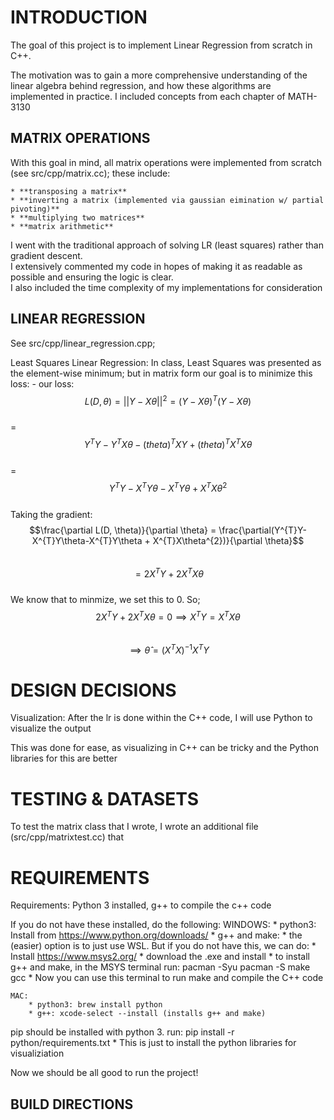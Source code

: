 # INTRODUCTION #

The goal of this project is to implement Linear Regression from scratch in C++.

The motivation was to gain a more comprehensive understanding of the linear algebra behind regression, and how these algorithms are implemented in practice.
I included concepts from each chapter of MATH-3130

## MATRIX OPERATIONS ##

With this goal in mind, all matrix operations were implemented from scratch (see src/cpp/matrix.cc); these include: 

    * **transposing a matrix**  
    * **inverting a matrix (implemented via gaussian eimination w/ partial pivoting)**  
    * **multiplying two matrices**  
    * **matrix arithmetic**  

I went with the traditional approach of solving LR (least squares) rather than gradient descent.   
I extensively commented my code in hopes of making it as readable as possible and ensuring the logic is clear.  
I also included the time complexity of my implementations for consideration  

## LINEAR REGRESSION ## 
See src/cpp/linear_regression.cpp;

Least Squares Linear Regression: 
    In class, Least Squares was presented as the element-wise minimum; but in matrix form our goal is to minimize this loss:
        - our loss: $$L(D, \theta) = ||Y-X\theta||^{2} = (Y-X\theta)^{T}(Y-X\theta)$$  
            = $$Y^{T}Y-Y^{T}X\theta - (theta)^{T}XY + (theta)^{T}X^{T}X\theta$$  
            = $$Y^{T}Y-X^{T}Y\theta - X^{T}Y\theta+X^{T}X\theta^{2}$$  
        Taking the gradient:   
            $$\frac{\partial L(D, \theta)}{\partial \theta} = \frac{\partial(Y^{T}Y-X^{T}Y\theta-X^{T}Y\theta + X^{T}X\theta^{2})}{\partial \theta}$$  
            $$=2X^{T}Y+2X^{T}X\theta$$  
            We know that to minmize, we set this to 0. So;   
                $$2X^{T}Y+2X^{T}X\theta=0\implies X^{T}Y=X^{T}X\theta$$  
                $$\implies \hat{\theta} = (X^{T}X)^{-1}X^{T}Y$$  


# DESIGN DECISIONS #

Visualization: After the lr is done within the C++ code, I will use Python to visualize the output 

This was done for ease, as visualizing in C++ can be tricky and the Python libraries for this are better

# TESTING & DATASETS #
To test the matrix class that I wrote, I wrote an additional file (src/cpp/matrixtest.cc) that 


# REQUIREMENTS #

Requirements: Python 3 installed, g++ to compile the c++ code

If you do not have these installed, do the following: 
    WINDOWS: 
        * python3: Install from https://www.python.org/downloads/
        * g++ and make: 
            * the (easier) option is to just use WSL. But if you do not have this, we can do: 
            * Install https://www.msys2.org/
                * download the .exe and install 
                * to install g++ and make, in the MSYS terminal run: 
                    pacman -Syu 
                    pacman -S make gcc 
                * Now you can use this terminal to run make and compile the C++ code

    MAC: 
        * python3: brew install python
        * g++: xcode-select --install (installs g++ and make)

pip should be installed with python 3. run: 
pip install -r python/requirements.txt 
    * This is just to install the python libraries for visualiziation

Now we should be all good to run the project! 

## BUILD DIRECTIONS ##




